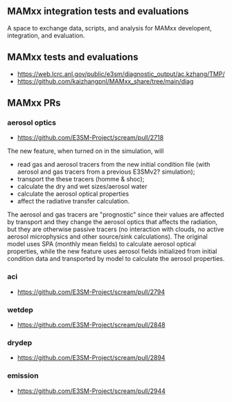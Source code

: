 ## MAMxx integration tests and evaluations 

A space to exchange data, scripts, and analysis for MAMxx developent, integration, and evaluation. 

## MAMxx tests and evaluations 

- https://web.lcrc.anl.gov/public/e3sm/diagnostic_output/ac.kzhang/TMP/
- https://github.com/kaizhangpnl/MAMxx_share/tree/main/diag
  
## MAMxx PRs 

### aerosol optics

- https://github.com/E3SM-Project/scream/pull/2718

The new feature, when turned on in the simulation, will 

- read gas and aerosol tracers from the new initial condition file (with aerosol and gas tracers from a previous E3SMv2? simulation);
- transport the these tracers (homme & shoc);
- calculate the dry and wet sizes/aerosol water
- calculate the aerosol optical properties
- affect the radiative transfer calculation.
  
The aerosol and gas tracers are "prognostic" since their values are affected by transport and they change the aerosol optics that affects the radiation, but they are otherwise passive tracers (no interaction with clouds, no active aerosol microphysics and other source/sink calculations). The original model uses SPA (monthly mean fields) to calculate aerosol optical properties, while the new feature uses aerosol fields initialized from initial condition data and transported by model to calculate the aerosol properties. 

### aci 

- https://github.com/E3SM-Project/scream/pull/2794



### wetdep 

- https://github.com/E3SM-Project/scream/pull/2848 

### drydep

- https://github.com/E3SM-Project/scream/pull/2894

### emission

- https://github.com/E3SM-Project/scream/pull/2944
